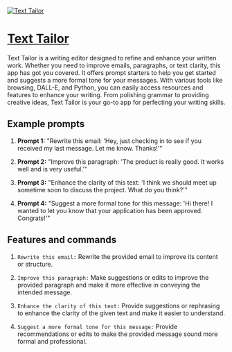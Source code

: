 [![Text Tailor](https://files.oaiusercontent.com/file-SYGYYv8057Lzvrlk3d1wOQlh?se=2123-10-16T05%3A04%3A28Z&sp=r&sv=2021-08-06&sr=b&rscc=max-age%3D31536000%2C%20immutable&rscd=attachment%3B%20filename%3D65cab12a-d05b-4dca-b681-693af1badd39.png&sig=ww%2BQjCFVihPR8PrnsWD1pEsI7DqhyMyDKq5xMaB8VAI%3D)](https://chat.openai.com/g/g-bMHODmGvJ-text-tailor)

# [Text Tailor](https://chat.openai.com/g/g-bMHODmGvJ-text-tailor)

Text Tailor is a writing editor designed to refine and enhance your written work. Whether you need to improve emails, paragraphs, or text clarity, this app has got you covered. It offers prompt starters to help you get started and suggests a more formal tone for your messages. With various tools like browsing, DALL-E, and Python, you can easily access resources and features to enhance your writing. From polishing grammar to providing creative ideas, Text Tailor is your go-to app for perfecting your writing skills.

## Example prompts

1. **Prompt 1:** "Rewrite this email: 'Hey, just checking in to see if you received my last message. Let me know. Thanks!'"

2. **Prompt 2:** "Improve this paragraph: 'The product is really good. It works well and is very useful.'"

3. **Prompt 3:** "Enhance the clarity of this text: 'I think we should meet up sometime soon to discuss the project. What do you think?'"

4. **Prompt 4:** "Suggest a more formal tone for this message: 'Hi there! I wanted to let you know that your application has been approved. Congrats!'"

## Features and commands

1. `Rewrite this email:` Rewrite the provided email to improve its content or structure.

2. `Improve this paragraph:` Make suggestions or edits to improve the provided paragraph and make it more effective in conveying the intended message.

3. `Enhance the clarity of this text:` Provide suggestions or rephrasing to enhance the clarity of the given text and make it easier to understand.

4. `Suggest a more formal tone for this message:` Provide recommendations or edits to make the provided message sound more formal and professional.